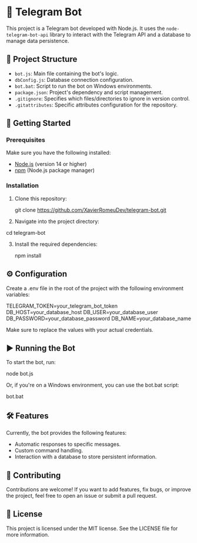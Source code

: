 # 🤖 Telegram Bot

This project is a Telegram bot developed with Node.js. It uses the `node-telegram-bot-api` library to interact with the Telegram API and a database to manage data persistence.

## 📁 Project Structure

- `bot.js`: Main file containing the bot's logic.
- `dbConfig.js`: Database connection configuration.
- `bot.bat`: Script to run the bot on Windows environments.
- `package.json`: Project's dependency and script management.
- `.gitignore`: Specifies which files/directories to ignore in version control.
- `.gitattributes`: Specific attributes configuration for the repository.

## 🚀 Getting Started

### Prerequisites

Make sure you have the following installed:

- [Node.js](https://nodejs.org/) (version 14 or higher)
- [npm](https://www.npmjs.com/) (Node.js package manager)

### Installation

1. Clone this repository:

   git clone https://github.com/XavierRomeuDev/telegram-bot.git

2. Navigate into the project directory:

  cd telegram-bot

3. Install the required dependencies:

   npm install

## ⚙️ Configuration

Create a .env file in the root of the project with the following environment variables:

TELEGRAM_TOKEN=your_telegram_bot_token
DB_HOST=your_database_host
DB_USER=your_database_user
DB_PASSWORD=your_database_password
DB_NAME=your_database_name

Make sure to replace the values with your actual credentials.

## ▶️ Running the Bot

To start the bot, run:

node bot.js

Or, if you're on a Windows environment, you can use the bot.bat script:

bot.bat

## 🛠️ Features

Currently, the bot provides the following features:

- Automatic responses to specific messages.
- Custom command handling.
- Interaction with a database to store persistent information.

## 🤝 Contributing

Contributions are welcome! If you want to add features, fix bugs, or improve the project, feel free to open an issue or submit a pull request.

## 📄 License

This project is licensed under the MIT license. See the LICENSE file for more information.
